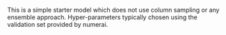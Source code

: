 This is a simple starter model which does not use column sampling or any ensemble approach. Hyper-parameters typically chosen using the validation set provided by numerai.